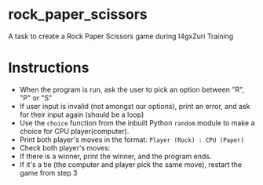 # rock_paper_scissors
A task to create a Rock Paper Scissors game during I4gxZuri Training

# Instructions
- When the program is run, ask the user to pick an option between "R", "P" or "S"
- If user input is invalid (not amongst our options), print an error, and ask for their input again (should be a loop)
- Use the `choice` function from the inbuilt Python `random` module to make a choice for CPU player(computer).
- Print both player's moves in the format: `Player (Rock) : CPU (Paper)`
- Check both player's moves: 
- If there is a winner, print the winner, and the program ends. 
- If it's a tie (the computer and player pick the same move), restart the game from step 3
